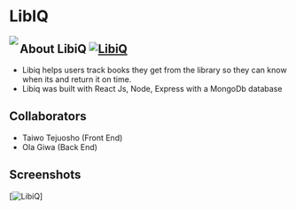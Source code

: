 # LibIQ
<img src="./src/images/libiqlogo2.jpg" align="left" />

## About LibiQ [![LibiQ](./src/images/libiqlogo2)](https://github.com/ttejuosho/libiq)
- Libiq helps users track books they get from the library so they can know when its and return it on time.
- Libiq was built with React Js, Node, Express with a MongoDb database

## Collaborators
- Taiwo Tejuosho (Front End)
- Ola Giwa (Back End)

## Screenshots
[![LibiQ](./src/images/home.png)]